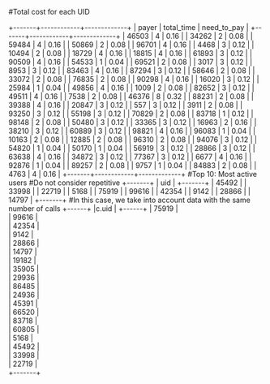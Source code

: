 #Total cost for each UID

+-------+------------+-------------+
| payer | total_time | need_to_pay |
+-------+------------+-------------+
| 46503 |          4 |        0.16 |
| 34262 |          2 |        0.08 |
| 59484 |          4 |        0.16 |
| 50869 |          2 |        0.08 |
| 96701 |          4 |        0.16 |
|  4468 |          3 |        0.12 |
| 10494 |          2 |        0.08 |
| 18729 |          4 |        0.16 |
| 18815 |          4 |        0.16 |
| 61893 |          3 |        0.12 |
| 90509 |          4 |        0.16 |
| 54533 |          1 |        0.04 |
| 69521 |          2 |        0.08 |
|  3017 |          3 |        0.12 |
|  8953 |          3 |        0.12 |
| 83463 |          4 |        0.16 |
| 87294 |          3 |        0.12 |
| 58646 |          2 |        0.08 |
| 33072 |          2 |        0.08 |
| 76835 |          2 |        0.08 |
| 90298 |          4 |        0.16 |
| 16020 |          3 |        0.12 |
| 25984 |          1 |        0.04 |
| 49856 |          4 |        0.16 |
|  1009 |          2 |        0.08 |
| 82652 |          3 |        0.12 |
| 49511 |          4 |        0.16 |
|  7538 |          2 |        0.08 |
| 46376 |          8 |        0.32 |
| 88231 |          2 |        0.08 |
| 39388 |          4 |        0.16 |
| 20847 |          3 |        0.12 |
|   557 |          3 |        0.12 |
|  3911 |          2 |        0.08 |
| 93250 |          3 |        0.12 |
| 55198 |          3 |        0.12 |
| 70829 |          2 |        0.08 |
| 83718 |          1 |        0.12 |
| 98148 |          2 |        0.08 |
| 50480 |          3 |        0.12 |
| 33365 |          3 |        0.12 |
| 16963 |          2 |        0.16 |
| 38210 |          3 |        0.12 |
| 60889 |          3 |        0.12 |
| 98821 |          4 |        0.16 |
| 96083 |          1 |        0.04 |
| 10163 |          2 |        0.08 |
| 12885 |          2 |        0.08 |
| 96310 |          2 |        0.08 |
| 94076 |          3 |        0.12 |
| 54820 |          1 |        0.04 |
| 50170 |          1 |        0.04 |
| 56919 |          3 |        0.12 |
| 28866 |          3 |        0.12 |
| 63638 |          4 |        0.16 |
| 34872 |          3 |        0.12 |
| 77367 |          3 |        0.12 |
|  6677 |          4 |        0.16 |
| 92876 |          1 |        0.04 |
| 89257 |          2 |        0.08 |
|  9757 |          1 |        0.04 |
| 84883 |          2 |        0.08 |
|  4763 |          4 |        0.16 |
+-------+------------+-------------+
#Top 10: Most active users
#Do not consider repetitive
+-------+
| uid   |
+-------+
| 45492 |
| 33998 |
| 22719 |
|  5168 |
| 75919 |
| 99616 |
| 42354 |
|  9142 |
| 28866 |
| 14797 |
+-------+
#In this case, we take into account data with the same number of calls
+------+
|c.uid |
+------+
| 75919 |                 
| 99616 |               
| 42354 |                 
|  9142 |                 
| 28866 |                 
| 14797 |                
| 19182 |                 
| 35905 |                
| 29936 |                 
| 86485 |                 
| 24936 |                 
| 45391 |                 
| 66520 |                
| 83718 |                
| 60805 |                
|  5168 |               
| 45492 |                
| 33998 |               
| 22719 |  
+-------+



